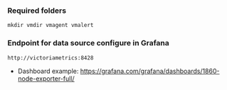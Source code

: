 ### Required folders
```
mkdir vmdir vmagent vmalert
```

### Endpoint for data source configure in Grafana
```
http://victoriametrics:8428
```

- Dashboard example: https://grafana.com/grafana/dashboards/1860-node-exporter-full/